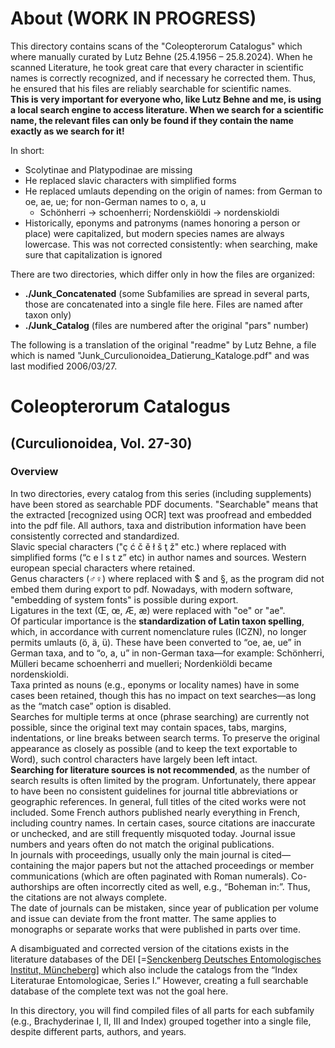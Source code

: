 # About (WORK IN PROGRESS)
This directory contains scans of the "Coleopterorum Catalogus" which where manually curated by Lutz Behne (25.4.1956 – 25.8.2024). When he scanned Literature, he took great care that every character in scientific names is correctly recognized, and if necessary he corrected them. Thus, he ensured that his files are reliably searchable for scientific names.\
**This is very important for everyone who, like Lutz Behne and me, is using a local search engine to access literature. When we search for a scientific name, the relevant files can only be found if they contain the name exactly as we search for it!**

In short:
- Scolytinae and Platypodinae are missing
- He replaced slavic characters with simplified forms
- He replaced umlauts depending on the origin of names: from German to oe, ae, ue; for non-German names to o, a, u
  - Schönherri -> schoenherri; Nordenskiöldi -> nordenskioldi  
- Historically, eponyms and patronyms (names honoring a person or place) were capitalized, but modern species names are always lowercase. This was not corrected consistently: when searching, make sure that capitalization is ignored

There are two directories, which differ only in how the files are organized:
- **./Junk_Concatenated** (some Subfamilies are spread in several parts, those are concatenated into a single file here. Files are named after taxon only)
- **./Junk_Catalog** (files are numbered after the original "pars" number)

The following is a translation of the original "readme" by Lutz Behne, a file which is named "Junk_Curculionoidea_Datierung_Kataloge.pdf" and was last modified 2006/03/27.

# Coleopterorum Catalogus
## (Curculionoidea, Vol. 27-30)

### Overview
In two directories, every catalog from this series (including supplements) have been stored as searchable PDF documents. "Searchable" means that the extracted [recognized using OCR] text was proofread and embedded into the pdf file. All authors, taxa and distribution information have been consistently corrected and standardized.\
Slavic special characters ("ç ć č ě ł š ţ ž" etc.) where replaced with simplified forms (“c e l s t z” etc) in author names and sources. Western european special characters where retained.\
Genus characters (♂♀) where replaced with $ and §, as the program did not embed them during export to pdf. Nowadays, with modern software, "embedding of system fonts" is possible during export.\
Ligatures in the text (Œ, œ, Æ, æ) were replaced with "oe" or "ae".\
Of particular importance is the **standardization of Latin taxon spelling**, which, in accordance with current nomenclature rules (ICZN), no longer permits umlauts (ö, ä, ü). These have been converted to “oe, ae, ue” in German taxa, and to “o, a, u” in non-German taxa—for example: Schönherri, Mülleri became schoenherri and muelleri; Nordenkiöldi became nordenskioldi.\
Taxa printed as nouns (e.g., eponyms or locality names) have in some cases been retained, though this has no impact on text searches—as long as the “match case” option is disabled.\
Searches for multiple terms at once (phrase searching) are currently not possible, since the original text may contain spaces, tabs, margins, indentations, or line breaks between search terms. To preserve the original appearance as closely as possible (and to keep the text exportable to Word), such control characters have largely been left intact.\
**Searching for literature sources is not recommended**, as the number of search results is often limited by the program. Unfortunately, there appear to have been no consistent guidelines for journal title abbreviations or geographic references. In general, full titles of the cited works were not included. Some French authors published nearly everything in French, including country names. In certain cases, source citations are inaccurate or unchecked, and are still frequently misquoted today. Journal issue numbers and years often do not match the original publications.\
In journals with proceedings, usually only the main journal is cited—containing the major papers but not the attached proceedings or member communications (which are often paginated with Roman numerals). Co-authorships are often incorrectly cited as well, e.g., “Boheman in:”. Thus, the citations are not always complete.\
The date of journals can be mistaken, since year of publication per volume and issue can deviate from the front matter. The same applies to monographs or separate works that were published in parts over time.

A disambiguated and corrected version of the citations exists in the literature databases of the DEI [=[Senckenberg Deutsches Entomologisches Institut, Müncheberg](https://www.senckenberg.de/en/institutes/senckenberg-german-entomological-institute/)] which also include the catalogs from the “Index Literaturae Entomologicae, Series I.” However, creating a full searchable database of the complete text was not the goal here.

In this directory, you will find compiled files of all parts for each subfamily (e.g., Brachyderinae I, II, III and Index) grouped together into a single file, despite different parts, authors, and years.
